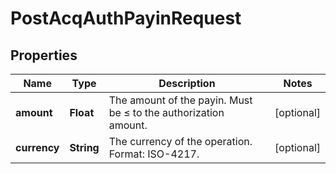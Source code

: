

# PostAcqAuthPayinRequest


## Properties

| Name | Type | Description | Notes |
|------------ | ------------- | ------------- | -------------|
|**amount** | **Float** | The amount of the payin. Must be ≤ to the authorization amount. |  [optional] |
|**currency** | **String** | The currency of the operation. Format: ISO-4217.  |  [optional] |



